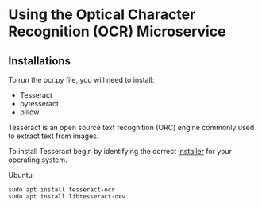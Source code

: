 <h1>Using the Optical Character Recognition (OCR) Microservice</h1>

<h2>Installations</h2>
To run the ocr.py file, you will need to install:
<ul><li>Tesseract</li>
<li>pytesseract</li>
<li>pillow</li></ul>

Tesseract is an open source text recognition (ORC) engine commonly used to extract text from images. 

To install Tesseract begin by identifying the correct <a href='https://tesseract-ocr.github.io/tessdoc/Installation.html'>installer</a> for your operating system.

Ubuntu
```
sudo apt install tesseract-ocr
sudo apt install libtesseract-dev
```